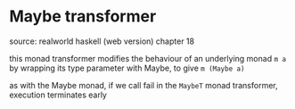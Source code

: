 # Maybe transformer

source: realworld haskell (web version) chapter 18

this monad transformer modifies the behaviour of an underlying
monad `m a` by wrapping its type parameter with Maybe, to give
`m (Maybe a)`

as with the Maybe monad, if we call fail in the `MaybeT` monad
transformer, execution terminates early


